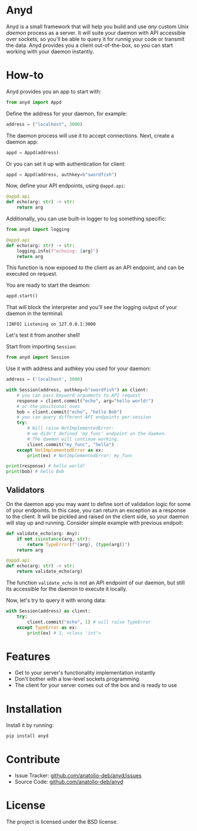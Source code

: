 # Anyd

Anyd is a small framework that will help you build and use *any* custom Unix *daemon* process as a server. It will suite your daemon with API accessible over sockets, so you'll be able to query it for runnig your code or transmit the data. Anyd provides you a client out-of-the-box, so you can start working with your daemon instantly.

# How-to

Anyd provides you an app to start with:

```python
from anyd import Appd
```

Define the address for your daemon, for example:

```python
address = ("localhost", 3000)
```

The daemon process will use it to accept connections. Next, create a daemon app:

```python
appd = Appd(address)
```

Or you can set it up with authentication for client:

```python
appd = Appd(address, authkey=b"swordfish")
```

Now, define your API endpoints, using `@appd.api`:

```python
@appd.api
def echo(arg: str) -> str:
    return arg
```

Additionally, you can use built-in logger to log something specific:

```python
from anyd import logging

@appd.api
def echo(arg: str) -> str:
    logging.info(f"echoing: {arg}")
    return arg
```

This function is now exposed to the client as an API endpoint, and can be executed on request.

You are ready to start the deamon:

```python
appd.start()
```

That will block the interpreter and you'll see the logging output of your daemon in the terminal:

```
[INFO] Listening on 127.0.0.1:3000
```

Let's test it from another shell!

Start from importing  `Session`:

```python
from anyd import Session
```

Use it with address and authkey you used for your daemon:

```python
address = ('localhost', 3000)

with Session(address, authkey=b"swordfish") as client:
    # you can pass keyword arguments to API request
    response = client.commit("echo", arg="hello world!")
    # or the positional ones
    bob = client.commit("echo", "hello Bob")
    # you can query different API endpoints per-session
    try:
        # Will raise NotImplementedError:
        # we didn't defined 'my_func' endpoint on the daemon.
        # The daemon will continue working.
        client.commit("my_func", "hello") 
    except NotImplementedError as ex:
        print(ex) # NotImplementedError: my_func

print(response) # hello world!
print(bob) # hello Bob
```

## Validators

On the daemon app you may want to define sort of validation logic for some of your endpoints. In this case, you can return an exception as a response to the client. It will be pickled and raised on the client side, so your daemon will stay up and running. Consider simple example with previous endpoit:

```python
def validate_echo(arg: Any):
    if not isinstance(arg, str):
        return TypeError(f"{arg}, {type(arg)}")
    return arg

@appd.api
def echo(arg: str) -> str:
    return validate_echo(arg)
```

The function `validate_echo` is not an API endpoint of our daemon, but still its accessible for the daemon to execute it locally.

Now, let's try to query it with wrong data:

```python
with Session(address) as client:
    try:
        client.commit("echo", 1) # will raise TypeError
    except TypeError as ex:
        print(ex) # 1, <class 'int'>
```

# Features

- Get to your server's functionality implementation instantly
- Don't bother with a low-level sockets programming
- The client for your server comes out of the box and is ready to use

# Installation

Install it by running:

```
pip install anyd
```

# Contribute

- Issue Tracker: [github.com/anatolio-deb/anyd/issues](http://github.com/anatolio-deb/anyd/issues)
- Source Code: [github.com/anatolio-deb/anyd](http://github.com/anatolio-deb/anyd)

# License

The project is licensed under the BSD license.

